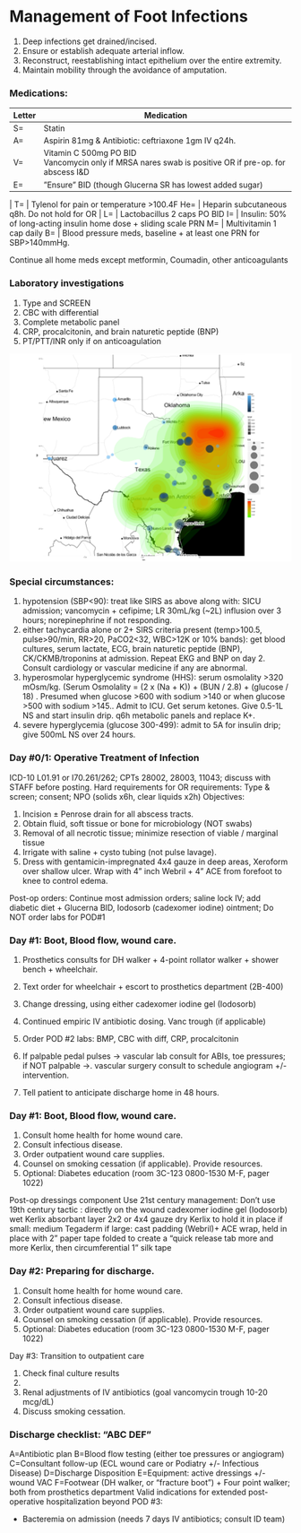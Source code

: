 # Management of Foot Infections


1. Deep infections get drained/incised. 
2. Ensure or establish adequate arterial inflow.
3. Reconstruct, reestablishing intact epithelium over the entire extremity.
4. Maintain mobility through the avoidance of amputation.

### Medications:

Letter | Medication
------------ | -------------
S= | Statin
A= | Aspirin 81mg  & Antibiotic: ceftriaxone 1gm IV q24h. 
V= | Vitamin C 500mg PO BID <br>Vancomycin only if MRSA nares swab is positive OR if  pre-op. for abscess I&D
E= | ”Ensure” BID (though Glucerna SR has lowest added sugar)
 | 
T= | Tylenol for pain or temperature >100.4F
He= | Heparin subcutaneous q8h. Do not hold for OR
 | 
L= | Lactobacillus 2 caps PO BID
I= | Insulin: 50% of long-acting insulin home dose + sliding scale PRN
M= | Multivitamin 1 cap daily
B= | Blood pressure meds, baseline + at least one PRN for SBP>140mmHg.

Continue all home meds except metformin, Coumadin, other anticoagulants



### Laboratory investigations
1. Type and SCREEN
2. CBC with differential
3. Complete metabolic panel
4. CRP,  procalcitonin, and brain naturetic peptide (BNP)
5. PT/PTT/INR only if on anticoagulation

![alt text for screen readers](/assets/heat%20map%2C%20remote%20Texas%20amputees.jpeg "Text to show on mouseover")


### Special circumstances: 
1. hypotension (SBP<90): treat like SIRS as above along with: SICU admission; vancomycin + cefipime; LR 30mL/kg (~2L) influsion over 3 hours; norepinephrine if not responding.
2. either tachycardia alone or 2+ SIRS criteria present (temp>100.5, pulse>90/min, RR>20, PaCO2<32, WBC>12K or 10% bands): get blood cultures, serum lactate, ECG, brain naturetic peptide (BNP), CK/CKMB/troponins at admission. Repeat EKG and BNP on day 2. Consult cardiology or vascular medicine if any are abnormal.
3. hyperosmolar hyperglycemic syndrome (HHS): serum osmolality >320 mOsm/kg.
(Serum Osmolality = (2 x (Na + K)) + (BUN / 2.8) + (glucose / 18) . Presumed when glucose >600 with sodium >140 or when glucose >500 with sodium >145..
Admit to ICU. Get serum ketones. Give  0.5-1L NS and start insulin drip. q6h metabolic panels and replace K+. 
4. severe hyperglycemia (glucose 300-499): admit to 5A for insulin drip; give 500mL NS over 24 hours. 

### Day #0/1: Operative Treatment of Infection
ICD-10 L01.91 or I70.261/262; CPTs 28002, 28003, 11043; discuss with STAFF before posting.
Hard requirements for OR requirements: Type & screen; consent; NPO (solids x6h, clear liquids x2h)
Objectives:
1. Incision ± Penrose drain for all abscess tracts. 
2. Obtain fluid, soft tissue or bone for microbiology (NOT swabs)
3. Removal of all necrotic tissue; minimize resection of viable / marginal tissue
4. Irrigate with saline + cysto tubing (not pulse lavage).
5. Dress with gentamicin-impregnated 4x4 gauze in deep areas, Xeroform over shallow ulcer. Wrap with 4” inch Webril + 4” ACE from forefoot to knee to control edema. 

Post-op orders: Continue most admission orders; saline lock IV; add diabetic diet + Glucerna BID, Iodosorb (cadexomer iodine) ointment; Do NOT order labs for POD#1

### Day #1: Boot, Blood flow, wound care.
1. Prosthetics consults for DH walker + 4-point rollator walker + shower bench + wheelchair.
2. Text order for wheelchair + escort to prosthetics department (2B-400)
3. Change dressing, using either cadexomer iodine gel (Iodosorb)
 
1. Continued empiric IV antibiotic dosing. Vanc trough (if applicable)
2. Order POD #2 labs: BMP, CBC with diff, CRP, procalcitonin

6. If palpable pedal pulses → vascular lab consult for ABIs, toe pressures; if NOT palpable →. vascular surgery consult to schedule angiogram +/- intervention.
7. Tell patient to anticipate discharge home in 48 hours. 

 
### Day #1: Boot, Blood flow, wound care.
1. Consult home health for home wound care.
2. Consult infectious disease.
3. Order outpatient wound care supplies.
4. Counsel on smoking cessation (if applicable). Provide resources.
5. Optional: Diabetes education (room 3C-123 0800-1530 M-F, pager 1022)
 
Post-op dressings
component	Use 21st century management:	Don’t use 19th century tactic :
directly on the wound	cadexomer iodine gel (Iodosorb)	wet Kerlix
absorbant layer	2x2 or 4x4 gauze 	dry  Kerlix
to hold it in place	if small: medium Tegaderm 
if large: cast padding (Webril)+ ACE wrap, held in place with 2” paper tape folded to create a “quick release tab	more and more Kerlix, then circumferential 1” silk tape 

  
### Day #2: Preparing for discharge.
1. Consult home health for home wound care.
2. Consult infectious disease.
3. Order outpatient wound care supplies.
4. Counsel on smoking cessation (if applicable). Provide resources.
5. Optional: Diabetes education (room 3C-123 0800-1530 M-F, pager 1022)

Day #3: Transition to outpatient care 
1.	Check final culture results
2.	
3.	Renal adjustments of IV antibiotics (goal vancomycin trough 10-20 mcg/dL)
4.	Discuss smoking cessation.

### Discharge checklist: “ABC DEF”
A=Antibiotic plan
B=Blood flow testing (either toe pressures or angiogram)
C=Consultant follow-up (ECL wound care or Podiatry +/- Infectious Disease)
D=Discharge Disposition
E=Equipment: active dressings +/- wound VAC
F=Footwear (DH walker, or “fracture boot”) + Four point walker; both from prosthetics department
Valid indications for extended post-operative hospitalization beyond POD #3:
-	Bacteremia on admission (needs 7 days IV antibiotics; consult ID team)



